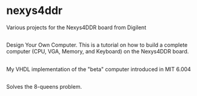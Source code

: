 # nexys4ddr
Various projects for the Nexys4DDR board from Digilent

## <dyoc>
Design Your Own Computer. This is a tutorial on how to build a complete
computer (CPU, VGA, Memory, and Keyboard) on the Nexys4DDR board.

## <beta>
My VHDL implementation of the "beta" computer introduced in
MIT 6.004

## <queens>
Solves the 8-queens problem.
